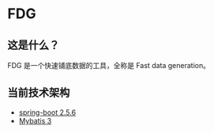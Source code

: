 # FDG
## 这是什么？
FDG 是一个快速铺底数据的工具，全称是 Fast data generation。
## 当前技术架构
 - [spring-boot 2.5.6](https://docs.spring.io/spring-boot/docs/current/reference/htmlsingle/)
 - [Mybatis 3](https://mybatis.org/mybatis-3/)
